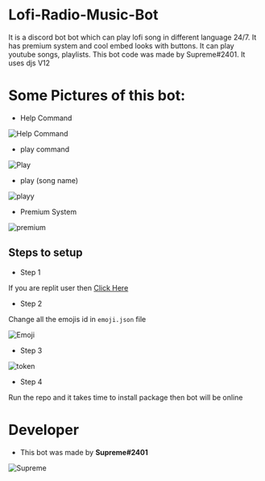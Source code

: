 # Lofi-Radio-Music-Bot
It is a discord bot bot which can play lofi song in different language 24/7. It has premium system and cool embed looks with buttons. It can play youtube songs, playlists. This bot code was made by Supreme#2401. It uses djs V12


# Some Pictures of this bot:

- Help Command

![Help Command](https://media.discordapp.net/attachments/911627187734585413/937639197823602728/unknown.png?width=659&height=434)

- play command

![Play](https://media.discordapp.net/attachments/911627187734585413/937639784870969374/unknown.png)

- play (song name)

![playy](https://media.discordapp.net/attachments/911627187734585413/937640528697249822/unknown.png?width=818&height=434)

- Premium System

![premium](https://media.discordapp.net/attachments/911627187734585413/937641450806595604/unknown.png?width=641&height=434)


## Steps to setup 

- Step 1

If you are replit user then [Click Here](https://repl.it/github/diwasatreya/Lofi-Radio-Music-Bot)

- Step 2 

Change all the emojis id in `emoji.json` file

![Emoji](https://media.discordapp.net/attachments/899947313357791312/937643161268944916/unknown.png?width=584&height=434)

- Step 3

![token](https://media.discordapp.net/attachments/899947313357791312/937643742561701918/unknown.png)

- Step 4 

Run the repo and it takes time to install package then bot will be online

# Developer
- This bot was made by **Supreme#2401** 

![Supreme](https://media.discordapp.net/attachments/911627187734585413/937645307515256872/unknown.png?width=540&height=434)
